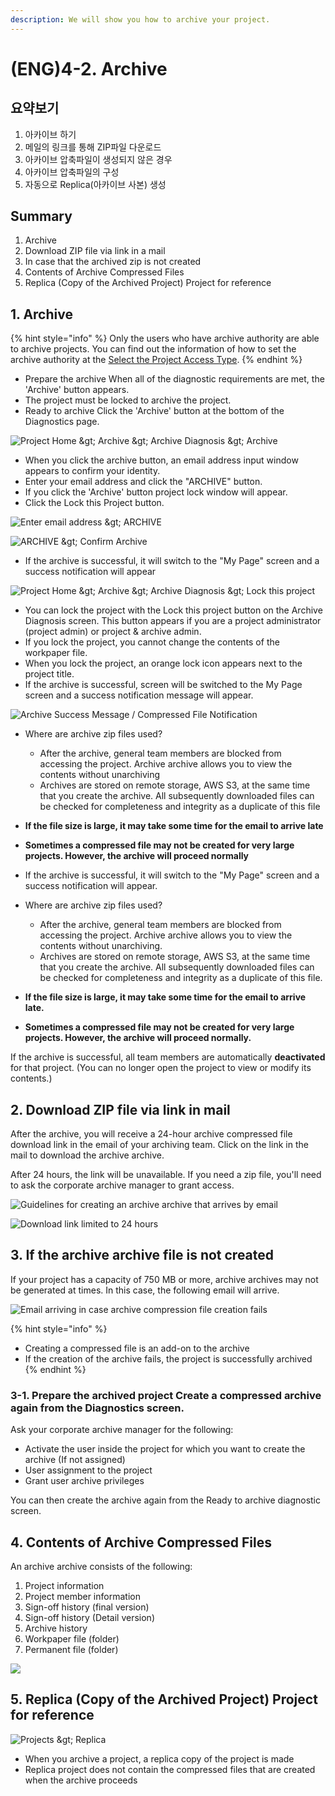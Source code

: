 ```yaml
---
description: We will show you how to archive your project.
---
```


# \(ENG\)4-2. Archive

## 요약보기

1. 아카이브 하기
2. 메일의 링크를 통해 ZIP파일 다운로드 
3. 아카이브 압축파일이 생성되지 않은 경우  
4. 아카이브 압축파일의 구성  
5. 자동으로 Replica\(아카이브 사본\) 생성  



## Summary <a id="summary"></a>

1. Archive
2. Download ZIP file via link in a mail
3. In case that the archived zip is not created
4. Contents of Archive Compressed Files
5. Replica \(Copy of the Archived Project\) Project for reference

## 1. Archive <a id="1-archive"></a>

{% hint style="info" %}
Only the users who have archive authority are able to archive projects. You can find out the information of how to set the archive authority at the [Select the Project Access Type]().
{% endhint %}

* Prepare the archive When all of the diagnostic requirements are met, the 'Archive' button appears.
* The project must be locked to archive the project.
* Ready to archive Click the 'Archive' button at the bottom of the Diagnostics page.

![Project Home &amp;gt; Archive &amp;gt; Archive Diagnosis &amp;gt; Archive&#x200C;](../../../.gitbook/assets/4-2-01.jpg)

* When you click the archive button, an email address input window appears to confirm your identity.
* Enter your email address and click the "ARCHIVE" button.
* If you click the 'Archive' button project lock window will appear.
* Click the Lock this Project button.

![Enter email address &amp;gt; ARCHIVE&#x200C;](https://blobscdn.gitbook.com/v0/b/gitbook-28427.appspot.com/o/assets%2F-LQr2AUAWl_gPEKTu9We%2F-LgQ3AArI-AQa4nJpNsQ%2F-LgQ3G2FkyE4FrXEMaNo%2F02.jpg?alt=media&token=bd04c2d4-458e-41f6-b648-bd621274dbb1)

![ARCHIVE &amp;gt; Confirm Archive](../../../.gitbook/assets/23.jpg)

* If the archive is successful, it will switch to the "My Page" screen and a success notification will appear

![Project Home &amp;gt; Archive &amp;gt; Archive Diagnosis &amp;gt; Lock this project&#x200C;](../../../.gitbook/assets/12.png)

* You can lock the project with the Lock this project button on the Archive Diagnosis screen. This button appears if you are a project administrator \(project admin\) or project & archive admin.
* If you lock the project, you cannot change the contents of the workpaper file.
* When you lock the project, an orange lock icon appears next to the project title.
* If the archive is successful, screen will be switched to the My Page screen and a success notification message will appear.

![Archive Success Message / Compressed File Notification](https://blobscdn.gitbook.com/v0/b/gitbook-28427.appspot.com/o/assets%2F-LQr2AUAWl_gPEKTu9We%2F-LgQ3AArI-AQa4nJpNsQ%2F-LgQ3HzduEEQjtdv-O_-%2F03.jpg?alt=media&token=a667e16a-347f-4ec3-ac4d-42596612a68a)

* Where are archive zip files used?
  * After the archive, general team members are blocked from accessing the project. Archive archive allows you to view the contents without unarchiving
  * Archives are stored on remote storage, AWS S3, at the same time that you create the archive. All subsequently downloaded files can be checked for completeness and integrity as a duplicate of this file
* **If the file size is large, it may take some time for the email to arrive late**
* **Sometimes a compressed file may not be created for very large projects. However, the archive will proceed normally**
* If the archive is successful, it will switch to the "My Page" screen and a success notification will appear.



* Where are archive zip files used?
  * After the archive, general team members are blocked from accessing the project. Archive archive allows you to view the contents without unarchiving.
  * Archives are stored on remote storage, AWS S3, at the same time that you create the archive. All subsequently downloaded files can be checked for completeness and integrity as a duplicate of this file.
* **If the file size is large, it may take some time for the email to arrive late.**
* **Sometimes a compressed file may not be created for very large projects. However, the archive will proceed normally.**

If the archive is successful, all team members are automatically **deactivated** for that project. \(You can no longer open the project to view or modify its contents.\)‌

## 2. Download ZIP file via link in mail  <a id="2-download-zip-file-via-link-in-mail"></a>

After the archive, you will receive a 24-hour archive compressed file download link in the email of your archiving team. Click on the link in the mail to download the archive archive.‌

After 24 hours, the link will be unavailable. If you need a zip file, you'll need to ask the corporate archive manager to grant access.

![Guidelines for creating an archive archive that arrives by email](../../../.gitbook/assets/4-2-05.jpg)

![Download link limited to 24 hours&#x200C;](../../../.gitbook/assets/4-2-06-1.jpg)

## 3. If the archive archive file is not created  <a id="3-if-the-archive-archive-file-is-not-created"></a>

If your project has a capacity of 750 MB or more, archive archives may not be generated at times. In this case, the following email will arrive.

![Email arriving in case archive compression file creation fails](../../../.gitbook/assets/image-16.png)

{% hint style="info" %}
* Creating a compressed file is an add-on to the archive
* If the creation of the archive fails, the project is successfully archived
{% endhint %}

### 

### 3-1. Prepare the archived project Create a compressed archive again from the Diagnostics screen. <a id="3-1-prepare-the-archived-project-create-a-compressed-archive-again-from-the-diagnostics-screen"></a>

Ask your corporate archive manager for the following:‌

* Activate the user inside the project for which you want to create the archive \(If not assigned\)
* User assignment to the project
* Grant user archive privileges

You can then create the archive again from the Ready to archive diagnostic screen.‌

## 4. Contents of Archive Compressed Files  <a id="4-configuration-of-archive-compressed-files"></a>

An archive archive consists of the following:‌

1. Project information
2. Project member information
3. Sign-off history \(final version\)
4. Sign-off history \(Detail version\)
5. Archive history
6. Workpaper file \(folder\)
7. Permanent file \(folder\)

![](../../../.gitbook/assets/3.1_archivedzip_contents.jpg)

## 5. Replica \(Copy of the Archived Project\) Project for reference

![Projects &amp;gt; Replica](../../../.gitbook/assets/20.jpg)

* When you archive a project, a replica copy of the project is made 
* Replica project does not contain the compressed files that are created when the archive proceeds

